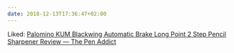 ```yaml
---
date: 2018-12-13T17:36:47+02:00
---
```


Liked: [Palomino KUM Blackwing Automatic Brake Long Point 2 Step Pencil Sharpener Review — The Pen Addict](https://www.penaddict.com/blog/2018/12/5/palomino-kum-blackwing-automatic-brake-long-point-2-step-pencil-sharpener-review)
